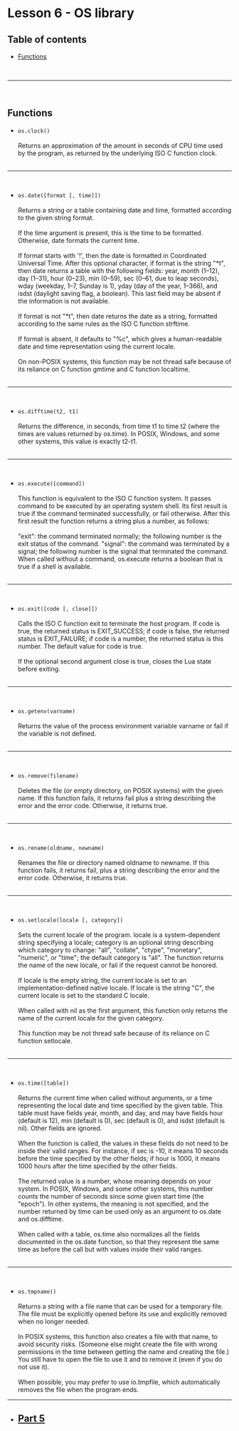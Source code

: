 # Lesson 6 - OS library

## Table of contents
- [Functions](#functions)

<br/><hr/><br/><a name='functions'></a>

## Functions

- `os.clock()`<br/><br/>
Returns an approximation of the amount in seconds of CPU time used by the program, as returned by the underlying ISO C function clock.</br></br>

<hr/><br/>

- `os.date([format [, time]])`<br/><br/>
Returns a string or a table containing date and time, formatted according to the given string format.</br></br>
If the time argument is present, this is the time to be formatted. Otherwise, date formats the current time.</br></br>
If format starts with '!', then the date is formatted in Coordinated Universal Time. After this optional character, if format is the string "*t", then date returns a table with the following fields: year, month (1–12), day (1–31), hour (0–23), min (0–59), sec (0–61, due to leap seconds), wday (weekday, 1–7, Sunday is 1), yday (day of the year, 1–366), and isdst (daylight saving flag, a boolean). This last field may be absent if the information is not available.</br></br>
If format is not "*t", then date returns the date as a string, formatted according to the same rules as the ISO C function strftime.</br></br>
If format is absent, it defaults to "%c", which gives a human-readable date and time representation using the current locale.</br></br>
On non-POSIX systems, this function may be not thread safe because of its reliance on C function gmtime and C function localtime.</br></br>

<hr/><br/>

- `os.difftime(t2, t1)`<br/><br/>
Returns the difference, in seconds, from time t1 to time t2 (where the times are values returned by os.time). In POSIX, Windows, and some other systems, this value is exactly t2-t1.</br></br>

<hr/><br/>

- `os.execute([command])`<br/><br/>
This function is equivalent to the ISO C function system. It passes command to be executed by an operating system shell. Its first result is true if the command terminated successfully, or fail otherwise. After this first result the function returns a string plus a number, as follows:</br></br>
"exit": the command terminated normally; the following number is the exit status of the command.
"signal": the command was terminated by a signal; the following number is the signal that terminated the command.
When called without a command, os.execute returns a boolean that is true if a shell is available.</br></br>

<hr/><br/>

- `os.exit([code [, close]])`<br/><br/>
Calls the ISO C function exit to terminate the host program. If code is true, the returned status is EXIT_SUCCESS; if code is false, the returned status is EXIT_FAILURE; if code is a number, the returned status is this number. The default value for code is true.</br></br>
If the optional second argument close is true, closes the Lua state before exiting.</br></br>

<hr/><br/>

- `os.getenv(varname)`<br/><br/>
Returns the value of the process environment variable varname or fail if the variable is not defined.</br></br>

<hr/><br/>

- `os.remove(filename)`<br/><br/>
Deletes the file (or empty directory, on POSIX systems) with the given name. If this function fails, it returns fail plus a string describing the error and the error code. Otherwise, it returns true.</br></br>

<hr/><br/>

- `os.rename(oldname, newname)`<br/><br/>
Renames the file or directory named oldname to newname. If this function fails, it returns fail, plus a string describing the error and the error code. Otherwise, it returns true.</br></br>

<hr/><br/>

- `os.setlocale(locale [, category])`<br/><br/>
Sets the current locale of the program. locale is a system-dependent string specifying a locale; category is an optional string describing which category to change: "all", "collate", "ctype", "monetary", "numeric", or "time"; the default category is "all". The function returns the name of the new locale, or fail if the request cannot be honored.</br></br>
If locale is the empty string, the current locale is set to an implementation-defined native locale. If locale is the string "C", the current locale is set to the standard C locale.</br></br>
When called with nil as the first argument, this function only returns the name of the current locale for the given category.</br></br>
This function may be not thread safe because of its reliance on C function setlocale.</br></br>

<hr/><br/>

- `os.time([table])`<br/><br/>
Returns the current time when called without arguments, or a time representing the local date and time specified by the given table. This table must have fields year, month, and day, and may have fields hour (default is 12), min (default is 0), sec (default is 0), and isdst (default is nil). Other fields are ignored.</br></br>
When the function is called, the values in these fields do not need to be inside their valid ranges. For instance, if sec is -10, it means 10 seconds before the time specified by the other fields; if hour is 1000, it means 1000 hours after the time specified by the other fields.</br></br>
The returned value is a number, whose meaning depends on your system. In POSIX, Windows, and some other systems, this number counts the number of seconds since some given start time (the "epoch"). In other systems, the meaning is not specified, and the number returned by time can be used only as an argument to os.date and os.difftime.</br></br>
When called with a table, os.time also normalizes all the fields documented in the os.date function, so that they represent the same time as before the call but with values inside their valid ranges.</br></br>

<hr/><br/>

- `os.tmpname()`<br/><br/>
Returns a string with a file name that can be used for a temporary file. The file must be explicitly opened before its use and explicitly removed when no longer needed.</br></br>
In POSIX systems, this function also creates a file with that name, to avoid security risks. (Someone else might create the file with wrong permissions in the time between getting the name and creating the file.) You still have to open the file to use it and to remove it (even if you do not use it).</br></br>
When possible, you may prefer to use io.tmpfile, which automatically removes the file when the program ends.

<hr/>

- ## [Part 5](5%20-%20Math%20library.md)